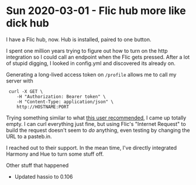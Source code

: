 # Sun 2020-03-01 - Flic hub more like dick hub

I have a Flic hub, now.  Hub is installed, paired to one button.

I spent one million years trying to figure out how to turn on the http integration so I could call an endpoint when the Flic gets pressed.  After a lot of stupid digging, I looked in config.yml and discovered its already on.

Generating a long-lived access token on `/profile` allows me to call my server with

```
 curl -X GET \
    -H "Authorization: Bearer token" \
    -H "Content-Type: application/json" \
    http://HOSTNAME:PORT
```

Trying something similar to what [this user recommended](https://community.home-assistant.io/t/flic-hub-intergration/55253/21), I came up totally empty.  I can curl everything just fine, but using Flic's "Internet Request" to build the request doesn't seem to _do_ anything, even testing by changing the URL to a pasteb.in.

I reached out to their support.  In the mean time, I've directly integrated Harmony and Hue to turn some stuff off.

Other stuff that happened
- Updated hassio to 0.106

